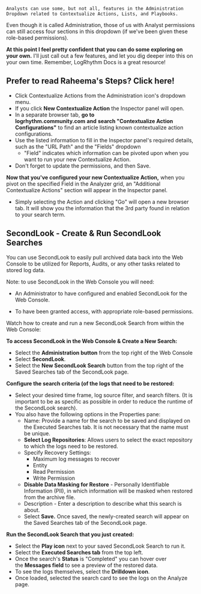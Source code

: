 
```
Analysts can use some, but not all, features in the Administration Dropdown related to Contextualize Actions, Lists, and Playbooks.
```


Even though it is called Administration, those of us with Analyst permissions can still access four sections in this dropdown (if we've been given these role-based permissions).  
  
**At this point I feel pretty confident that you can do some exploring on your own.** I'll just call out a few features, and let you dig deeper into this on your own time. Remember, LogRhythm Docs is a great resource!




## Prefer to read Raheema's Steps? Click here!

- Click Contextualize Actions from the Administration icon's dropdown menu.
- If you click **New Contextualize Action** the Inspector panel will open. 
- In a separate browser tab, **go to logrhythm.community.com** **and** **search "Contextualize Action Configurations"** to find an article listing known contextualize action configurations.
- Use the listed information to fill in the Inspector panel's required details, such as the "URL Path" and the "Fields" dropdown
    - "Field" indicates which information can be pivoted upon when you want to run your new Contextualize Action.
- Don't forget to update the permissions, and then Save.

**Now that you've configured your new Contextualize Action,** when you pivot on the specified Field in the Analyzer grid, an "Additional Contextualize Actions" section will appear in the Inspector panel. 

- Simply selecting the Action and clicking "Go" will open a new browser tab. It will show you the information that the 3rd party found in relation to your search term.





## **SecondLook **- Create & Run SecondLook Searches****

You can use SecondLook to easily pull archived data back into the Web Console to be utilized for Reports, Audits, or any other tasks related to stored log data.

Note: to use SecondLook in the Web Console you will need:

- An Administrator to have configured and enabled SecondLook for the Web Console.

- To have been granted access, with appropriate role-based permissions.

Watch how to create and run a new SecondLook Search from within the Web Console:





**To access SecondLook in the Web Console & Create a New Search:** 

- Select the **Administration button** from the top right of the Web Console
- Select **SecondLook**.
- Select the **New SecondLook Search** button from the top right of the Saved Searches tab of the SecondLook page.

**Configure the search criteria (of the logs that need to be restored:** 

- Select your desired time frame, log source filter, and search filters. (It is important to be as specific as possible in order to reduce the runtime of the SecondLook search).
- You also have the following options in the Properties pane:
    - Name: Provide a name for the search to be saved and displayed on the Executed Searches tab. It is not necessary that the name must be unique.
    - **Select Log Repositories**: Allows users to select the exact repository to which the logs need to be restored.
    - Specify Recovery Settings:
        - Maximum log messages to recover
        - Entity
        - Read Permission
        - Write Permission
    - **Disable Data Masking for Restore** - Personally Identifiable Information (PII), in which information will be masked when restored from the archive file.
    - Description - Enter a description to describe what this search is about.
    - Select **Save.** Once saved, the newly-created search will appear on the Saved Searches tab of the SecondLook page.

**Run the SecondLook Search that you just created:** 

- Select the **Play icon** next to your saved SecondLook Search to run it.
- Select the **Executed Searches tab** from the top left.
- Once the search's **Status** is "Completed" you can hover over the **Messages field** to see a preview of the restored data.
- To see the logs themselves, select the **Drilldown icon**.
- Once loaded, selected the search card to see the logs on the Analyze page.


